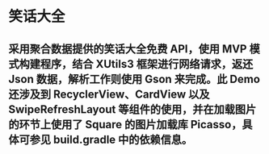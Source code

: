 # 笑话大全

## 采用聚合数据提供的笑话大全免费 API，使用 MVP 模式构建程序，结合 XUtils3 框架进行网络请求，返还 Json 数据，解析工作则使用 Gson 来完成。此 Demo 还涉及到 RecyclerView、CardView 以及 SwipeRefreshLayout 等组件的使用，并在加载图片的环节上使用了 Square 的图片加载库 Picasso，具体可参见 build.gradle 中的依赖信息。


